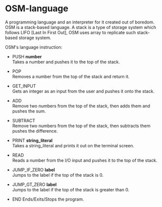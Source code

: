 # OSM-language
A programming language and an interpreter for it created out of boredom.
OSM is a stack-based language. A stack is a type of storage system which follows LIFO [Last In First Out], OSM uses array to replicate such stack-based storage system.

OSM's language instruction:

- PUSH **number**  
Takes a number and pushes it to the top of the stack.

- POP  
Removes a number from the top of the stack and return it.

- GET_INPUT  
Gets an integer as an input from the user and pushes it onto the stack.

- ADD  
Remove two numbers from the top of the stack, then adds them and pushes the sum.

- SUBTRACT  
Remove two numbers from the top of the stack, then subtracts them pushes the difference.

- PRINT  **string_literal**    
Takes a string_literal and prints it out on the terminal screen.

- READ  
Reads a number from the I/O input and pushes it to the top of the stack.

- JUMP_IF_ZERO **label**  
Jumps to the label if the top of the stack is 0.

- JUMP_GT_ZERO **label**  
Jumps to the label if the top of the stack is greater than 0.

- END
Ends/Exits/Stops the program.